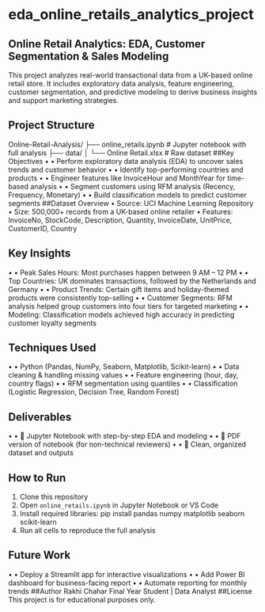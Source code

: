 # eda_online_retails_analytics_project
## Online Retail Analytics: EDA, Customer Segmentation & Sales Modeling
This project analyzes real-world transactional data from a UK-based online retail store. It includes exploratory data analysis, feature engineering, customer segmentation, and predictive modeling to derive business insights and support marketing strategies.
## Project Structure
 Online-Retail-Analysis/
├──  online_retails.ipynb         # Jupyter notebook with full analysis
├── data/
│   └── Online Retail.xlsx          # Raw dataset
##Key Objectives
•	• Perform exploratory data analysis (EDA) to uncover sales trends and customer behavior
•	• Identify top-performing countries and products
•	• Engineer features like InvoiceHour and MonthYear for time-based analysis
•	• Segment customers using RFM analysis (Recency, Frequency, Monetary)
•	• Build classification models to predict customer segments
##Dataset Overview
• Source: UCI Machine Learning Repository
• Size: 500,000+ records from a UK-based online retailer
• Features: InvoiceNo, StockCode, Description, Quantity, InvoiceDate, UnitPrice, CustomerID, Country
## Key Insights
•	• Peak Sales Hours: Most purchases happen between 9 AM – 12 PM
•	• Top Countries: UK dominates transactions, followed by the Netherlands and Germany
•	• Product Trends: Certain gift items and holiday-themed products were consistently top-selling
•	• Customer Segments: RFM analysis helped group customers into four tiers for targeted marketing
•	• Modeling: Classification models achieved high accuracy in predicting customer loyalty segments
## Techniques Used
•	• Python (Pandas, NumPy, Seaborn, Matplotlib, Scikit-learn)
•	• Data cleaning & handling missing values
•	• Feature engineering (hour, day, country flags)
•	• RFM segmentation using quantiles
•	• Classification (Logistic Regression, Decision Tree, Random Forest)
## Deliverables
•	• 📓 Jupyter Notebook with step-by-step EDA and modeling
•	• 📌 PDF version of notebook (for non-technical reviewers)
•	• 📁 Clean, organized dataset and outputs
## How to Run
1. Clone this repository
2. Open `online_retails.ipynb` in Jupyter Notebook or VS Code
3. Install required libraries:
   pip install pandas numpy matplotlib seaborn scikit-learn
4. Run all cells to reproduce the full analysis
## Future Work 
•	• Deploy a Streamlit app for interactive visualizations
•	• Add Power BI dashboard for business-facing report
•	• Automate reporting for monthly trends
##Author
Rakhi Chahar
Final Year Student | Data Analyst
##License
This project is for educational purposes only.
